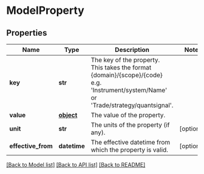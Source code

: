 # ModelProperty

## Properties
Name | Type | Description | Notes
------------ | ------------- | ------------- | -------------
**key** | **str** | The key of the property. This takes the format {domain}/{scope}/{code} e.g. &#39;Instrument/system/Name&#39; or &#39;Trade/strategy/quantsignal&#39;. | 
**value** | [**object**](.md) | The value of the property. | 
**unit** | **str** | The units of the property (if any). | [optional] 
**effective_from** | **datetime** | The effective datetime from which the property is valid. | [optional] 

[[Back to Model list]](../README.md#documentation-for-models) [[Back to API list]](../README.md#documentation-for-api-endpoints) [[Back to README]](../README.md)


